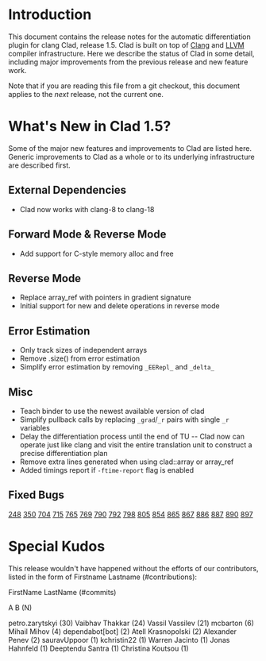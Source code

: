 Introduction
============

This document contains the release notes for the automatic differentiation
plugin for clang Clad, release 1.5. Clad is built on top of
[Clang](http://clang.llvm.org) and [LLVM](http://llvm.org>) compiler
infrastructure. Here we describe the status of Clad in some detail, including
major improvements from the previous release and new feature work.

Note that if you are reading this file from a git checkout,
this document applies to the *next* release, not the current one.


What's New in Clad 1.5?
========================

Some of the major new features and improvements to Clad are listed here. Generic
improvements to Clad as a whole or to its underlying infrastructure are
described first.

External Dependencies
---------------------

* Clad now works with clang-8 to clang-18


Forward Mode & Reverse Mode
---------------------------
* Add support for C-style memory alloc and free


Reverse Mode
------------
* Replace array_ref with pointers in gradient signature
* Initial support for new and delete operations in reverse mode


Error Estimation
----------------
* Only track sizes of independent arrays
* Remove .size() from error estimation
* Simplify error estimation by removing `_EERepl_` and `_delta_`

Misc
----
* Teach binder to use the newest available version of clad
* Simplify pullback calls by replacing `_grad`/`_r` pairs with single `_r`
  variables
* Delay the differentiation process until the end of TU -- Clad now can operate
  just like clang and visit the entire translation unit to construct a precise
  differentiation plan
* Remove extra lines generated when using clad::array or array_ref
* Added timings report if `-ftime-report` flag is enabled

Fixed Bugs
----------

[248](https://github.com/vgvassilev/clad/issues/248)
[350](https://github.com/vgvassilev/clad/issues/350)
[704](https://github.com/vgvassilev/clad/issues/704)
[715](https://github.com/vgvassilev/clad/issues/715)
[765](https://github.com/vgvassilev/clad/issues/765)
[769](https://github.com/vgvassilev/clad/issues/769)
[790](https://github.com/vgvassilev/clad/issues/790)
[792](https://github.com/vgvassilev/clad/issues/792)
[798](https://github.com/vgvassilev/clad/issues/798)
[805](https://github.com/vgvassilev/clad/issues/805)
[854](https://github.com/vgvassilev/clad/issues/854)
[865](https://github.com/vgvassilev/clad/issues/865)
[867](https://github.com/vgvassilev/clad/issues/867)
[886](https://github.com/vgvassilev/clad/issues/886)
[887](https://github.com/vgvassilev/clad/issues/887)
[890](https://github.com/vgvassilev/clad/issues/890)
[897](https://github.com/vgvassilev/clad/issues/897)

Special Kudos
=============

This release wouldn't have happened without the efforts of our contributors,
listed in the form of Firstname Lastname (#contributions):

FirstName LastName (#commits)

A B (N)

petro.zarytskyi (30)
Vaibhav Thakkar (24)
Vassil Vassilev (21)
mcbarton (6)
Mihail Mihov (4)
dependabot[bot] (2)
Atell Krasnopolski (2)
Alexander Penev (2)
sauravUppoor (1)
kchristin22 (1)
Warren Jacinto (1)
Jonas Hahnfeld (1)
Deeptendu Santra (1)
Christina Koutsou (1)
